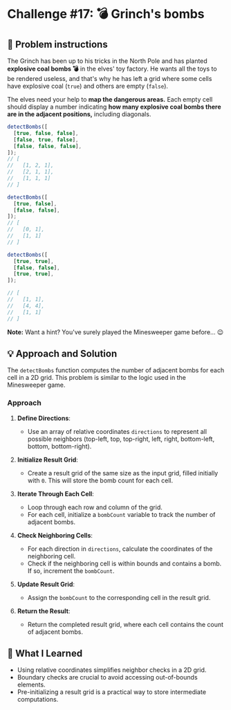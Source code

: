 # Challenge #17: 💣 Grinch's bombs

## 🧠 Problem instructions

The Grinch has been up to his tricks in the North Pole and has planted **explosive coal bombs 💣** in the elves' toy factory. He wants all the toys to be rendered useless, and that's why he has left a grid where some cells have explosive coal (`true`) and others are empty (`false`).

The elves need your help to **map the dangerous areas.** Each empty cell should display a number indicating **how many explosive coal bombs there are in the adjacent positions,** including diagonals.

```javascript
detectBombs([
  [true, false, false],
  [false, true, false],
  [false, false, false],
]);
// [
//   [1, 2, 1],
//   [2, 1, 1],
//   [1, 1, 1]
// ]

detectBombs([
  [true, false],
  [false, false],
]);
// [
//   [0, 1],
//   [1, 1]
// ]

detectBombs([
  [true, true],
  [false, false],
  [true, true],
]);

// [
//   [1, 1],
//   [4, 4],
//   [1, 1]
// ]
```

**Note:** Want a hint? You've surely played the Minesweeper game before… 😉

## 💡 Approach and Solution

The `detectBombs` function computes the number of adjacent bombs for each cell in a 2D grid. This problem is similar to the logic used in the Minesweeper game.

### Approach

1. **Define Directions**:

   - Use an array of relative coordinates `directions` to represent all possible neighbors (top-left, top, top-right, left, right, bottom-left, bottom, bottom-right).

2. **Initialize Result Grid**:

   - Create a result grid of the same size as the input grid, filled initially with `0`. This will store the bomb count for each cell.

3. **Iterate Through Each Cell**:

   - Loop through each row and column of the grid.
   - For each cell, initialize a `bombCount` variable to track the number of adjacent bombs.

4. **Check Neighboring Cells**:

   - For each direction in `directions`, calculate the coordinates of the neighboring cell.
   - Check if the neighboring cell is within bounds and contains a bomb. If so, increment the `bombCount`.

5. **Update Result Grid**:

   - Assign the `bombCount` to the corresponding cell in the result grid.

6. **Return the Result**:

   - Return the completed result grid, where each cell contains the count of adjacent bombs.

## 🎉 What I Learned

- Using relative coordinates simplifies neighbor checks in a 2D grid.
- Boundary checks are crucial to avoid accessing out-of-bounds elements.
- Pre-initializing a result grid is a practical way to store intermediate computations.

